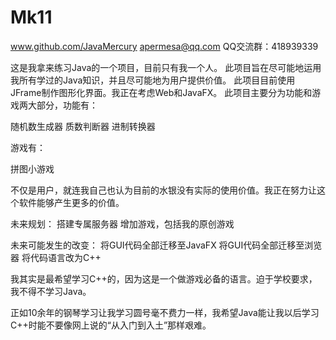 # Mk11

www.github.com/JavaMercury
apermesa@qq.com
QQ交流群：418939339

这是我拿来练习Java的一个项目，目前只有我一个人。
此项目旨在尽可能地运用我所有学过的Java知识，并且尽可能地为用户提供价值。
此项目目前使用JFrame制作图形化界面。我正在考虑Web和JavaFX。
此项目主要分为功能和游戏两大部分，功能有：

随机数生成器
质数判断器
进制转换器

游戏有：

拼图小游戏

不仅是用户，就连我自己也认为目前的水银没有实际的使用价值。我正在努力让这个软件能够产生更多的价值。

未来规划：
搭建专属服务器
增加游戏，包括我的原创游戏

未来可能发生的改变：
将GUI代码全部迁移至JavaFX
将GUI代码全部迁移至浏览器
将代码语言改为C++

我其实是最希望学习C++的，因为这是一个做游戏必备的语言。迫于学校要求，我不得不学习Java。


正如10余年的钢琴学习让我学习圆号毫不费力一样，我希望Java能让我以后学习C++时能不要像网上说的“从入门到入土”那样艰难。
